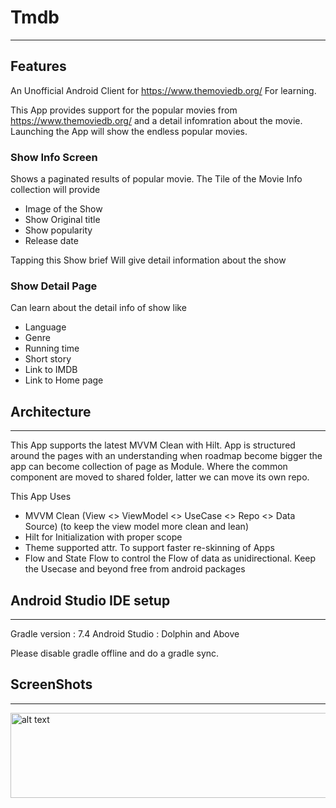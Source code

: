 # Tmdb
***

## Features
An Unofficial Android Client for https://www.themoviedb.org/ For learning.

This App provides support for the popular movies from https://www.themoviedb.org/ and a detail infomration about the movie. Launching the 
App will show the endless popular movies.

### Show Info Screen
Shows a paginated results of popular movie. The Tile of the Movie Info collection will provide
  * Image of the Show
  * Show Original title
  * Show popularity
  * Release date

Tapping this Show brief Will give detail information about the show

### Show Detail Page
Can learn about the detail info of show like
  * Language
  * Genre
  * Running time
  * Short story
  * Link to IMDB 
  * Link to Home page

## Architecture 
***

This App supports the latest MVVM Clean with Hilt. App is structured around the pages with an understanding when roadmap become bigger the app can become collection of page as Module. Where the common component are moved to shared folder, latter we can move its own repo.

This App Uses
  * MVVM Clean (View <> ViewModel <> UseCase <> Repo <> Data Source) (to keep the view model more clean and lean)
  * Hilt for Initialization with proper scope
  * Theme supported attr. To support faster re-skinning of Apps
  * Flow and State Flow to control the Flow of data as unidirectional. Keep the Usecase and beyond free from android packages


## Android Studio IDE setup
***

Gradle version : 7.4
Android Studio : Dolphin and Above

Please disable gradle offline and do a gradle sync.

## ScreenShots
***

<img src="https://user-images.githubusercontent.com/8298720/226824854-aa916ef8-3783-428a-910b-a27b7cc1fc7c.png" alt="alt text" width="629" height="136">

